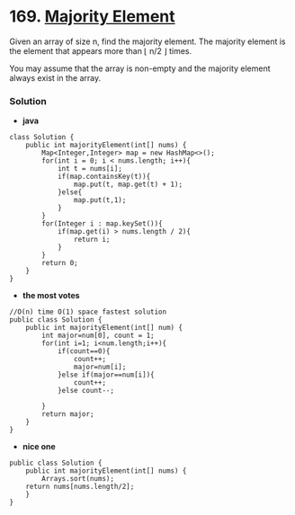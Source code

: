 # 169. [Majority Element](https://leetcode.com/problems/majority-element/description/)

Given an array of size n, find the majority element. The majority element is the element that appears more than ⌊ n/2 ⌋ times.

You may assume that the array is non-empty and the majority element always exist in the array.

### Solution
* **java**
```
class Solution {
    public int majorityElement(int[] nums) {
        Map<Integer,Integer> map = new HashMap<>();
        for(int i = 0; i < nums.length; i++){
            int t = nums[i];
            if(map.containsKey(t)){
                map.put(t, map.get(t) + 1);
            }else{
                map.put(t,1);
            }
        }
        for(Integer i : map.keySet()){
            if(map.get(i) > nums.length / 2){
                return i;
            }
        }
        return 0;
    }
}
```

* **the most votes**
```
//O(n) time O(1) space fastest solution
public class Solution {
    public int majorityElement(int[] num) {
        int major=num[0], count = 1;
        for(int i=1; i<num.length;i++){
            if(count==0){
                count++;
                major=num[i];
            }else if(major==num[i]){
                count++;
            }else count--;
            
        }
        return major;
    }
}
```
* **nice one**
```
public class Solution {
    public int majorityElement(int[] nums) {
        Arrays.sort(nums);
	return nums[nums.length/2];
    }
}
```
